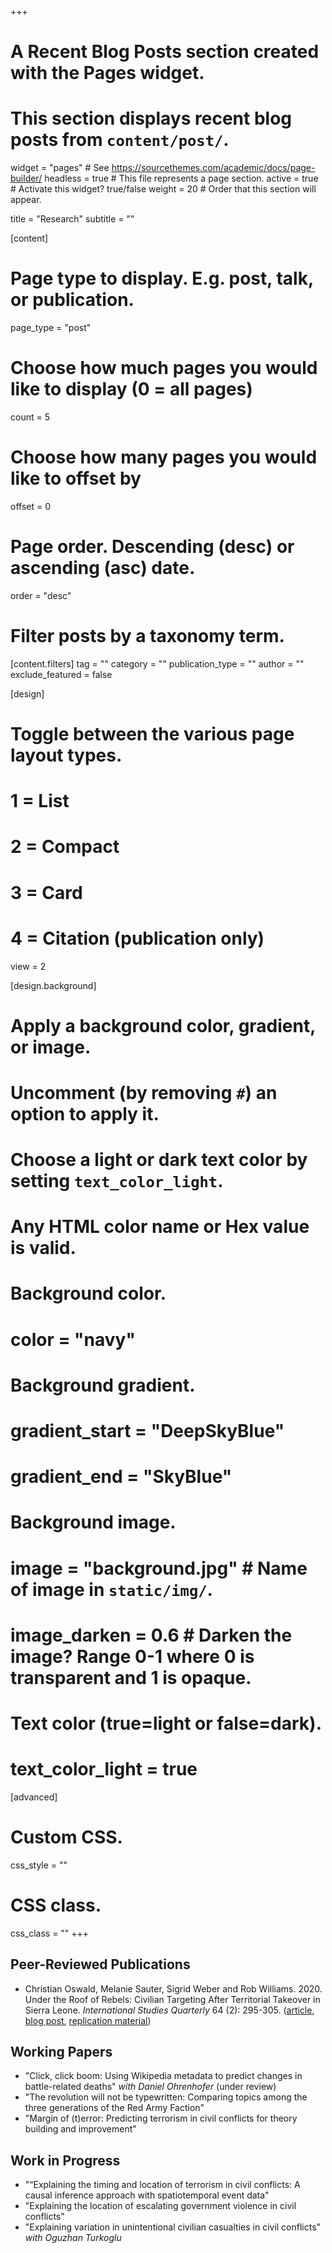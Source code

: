 +++
# A Recent Blog Posts section created with the Pages widget.
# This section displays recent blog posts from `content/post/`.

widget = "pages"  # See https://sourcethemes.com/academic/docs/page-builder/
headless = true  # This file represents a page section.
active = true  # Activate this widget? true/false
weight = 20  # Order that this section will appear.

title = "Research"
subtitle = ""

[content]
  # Page type to display. E.g. post, talk, or publication.
  page_type = "post"

  # Choose how much pages you would like to display (0 = all pages)
  count = 5

  # Choose how many pages you would like to offset by
  offset = 0

  # Page order. Descending (desc) or ascending (asc) date.
  order = "desc"


  # Filter posts by a taxonomy term.
  [content.filters]
    tag = ""
    category = ""
    publication_type = ""
    author = ""
    exclude_featured = false

[design]
  # Toggle between the various page layout types.
  #   1 = List
  #   2 = Compact
  #   3 = Card
  #   4 = Citation (publication only)
  view = 2

[design.background]
  # Apply a background color, gradient, or image.
  #   Uncomment (by removing `#`) an option to apply it.
  #   Choose a light or dark text color by setting `text_color_light`.
  #   Any HTML color name or Hex value is valid.

  # Background color.
  # color = "navy"

  # Background gradient.
  # gradient_start = "DeepSkyBlue"
  # gradient_end = "SkyBlue"

  # Background image.
  # image = "background.jpg"  # Name of image in `static/img/`.
  # image_darken = 0.6  # Darken the image? Range 0-1 where 0 is transparent and 1 is opaque.

  # Text color (true=light or false=dark).
  # text_color_light = true  

[advanced]
 # Custom CSS.
 css_style = ""

 # CSS class.
 css_class = ""
+++

## Peer-Reviewed Publications
* Christian Oswald, Melanie Sauter, Sigrid Weber and Rob Williams. 2020. Under the Roof of Rebels: Civilian Targeting After Territorial Takeover in Sierra Leone. *International Studies Quarterly* 64 (2): 295-305. ([article](https://doi.org/10.1093/isq/sqaa009), [blog post](http://quantitativepeace.com/blog/2020/04/civilian-victimization-and-rebel-territorial-control-in-sierra-leone.html), [replication material](https://doi.org/10.7910/DVN/BEKPWV))

<!-- [Replication](https://doi.org/10.7910/DVN/UVTZZV) -->

<!-- * Supporting Rebels and Hosting Refugees: Explaining the Variation in Refugee Flows in Civil Conflicts (conditionally accepted for publication at *Journal of Peace Research*) -->


## Working Papers
* "Click, click boom: Using Wikipedia metadata to predict changes in battle-related deaths" *with Daniel Ohrenhofer* (under review)
* "The revolution will not be typewritten: Comparing topics among the three generations of the Red Army Faction"
* "Margin of (t)error: Predicting terrorism in civil conflicts for theory building and improvement"

## Work in Progress
* "“Explaining the timing and location of terrorism in civil conflicts: A causal inference approach with spatiotemporal event data"
* "Explaining the location of escalating government violence in civil conflicts"
* "Explaining variation in unintentional civilian casualties in civil conflicts" *with Oguzhan Turkoglu*
